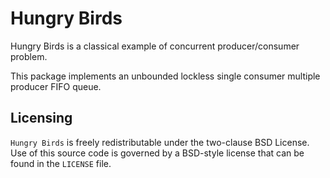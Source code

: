 Hungry Birds
============
Hungry Birds is a classical example of concurrent producer/consumer problem.

This package implements an unbounded lockless single consumer
multiple producer FIFO queue.

Licensing
---------
`Hungry Birds` is freely redistributable under the two-clause BSD License.
Use of this source code is governed by a BSD-style license that can be found
in the `LICENSE` file.
